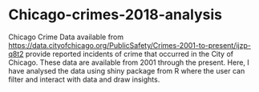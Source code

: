 # Chicago-crimes-2018-analysis
Chicago Crime Data available from https://data.cityofchicago.org/PublicSafety/Crimes-2001-to-present/ijzp-q8t2 provide reported incidents of crime that
occurred in the City of Chicago. These data are available from 2001 through the present. Here, I have analysed the data using shiny package from R where 
the user can filter and interact with data and draw insights.
